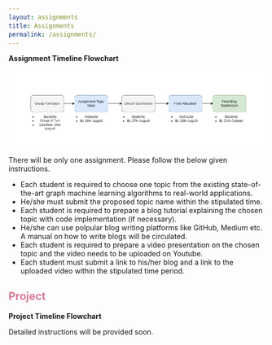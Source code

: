 ```yaml
---
layout: assignments
title: Assignments
permalink: /assignments/
---
```

**Assignment Timeline Flowchart**

![](/_images/assignment_croped.jpg)

There will be only one assignment. Please follow the below given instructions.
- Each student is required to choose one topic from the existing state-of-the-art graph machine learning algorithms to real-world applications. 
- He/she must submit the proposed topic name within the stipulated time.
- Each student is required to prepare a blog tutorial explaining the  chosen topic with code implementation (if necessary). 
- He/she can use polpular blog writing platforms like GitHub, Medium etc. A manual on how to write blogs will be circulated.
- Each student is required to prepare a video presentation on the chosen topic and the video needs to be uploaded on Youtube.
- Each student must submit a link to his/her blog and a link to the uploaded video within the stipulated time period.

<h2 style="color: #da7b93;"><b>Project</b></h2>

**Project Timeline Flowchart**

Detailed instructions will be provided soon.